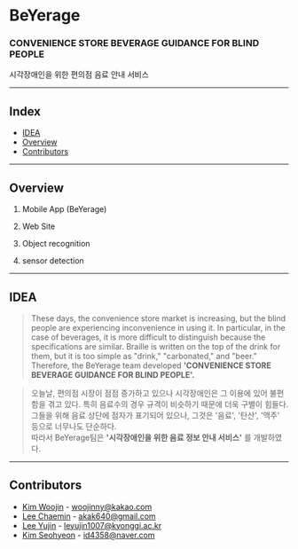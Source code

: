 # BeYerage

### CONVENIENCE STORE BEVERAGE GUIDANCE FOR BLIND PEOPLE
시각장애인을 위한 편의점 음료 안내 서비스  

---

## Index
  - [IDEA](#IDEA) 
  - [Overview](#Overview)
  - [Contributors](#Contributors)

---

## Overview

1. Mobile App (BeYerage)

<!-- <img src="" width="400"> -->

2. Web Site

3. Object recognition

4. sensor detection

---

## IDEA
> These days, the convenience store market is increasing, but the blind people are experiencing inconvenience in using it. 
In particular, in the case of beverages, it is more difficult to distinguish because the specifications are similar. 
Braille is written on the top of the drink for them, but it is too simple as "drink," "carbonated," and "beer."  
Therefore, the BeYerage team developed **'CONVENIENCE STORE BEVERAGE GUIDANCE FOR BLIND PEOPLE'.**

> 오늘날, 편의점 시장이 점점 증가하고 있으나 시각장애인은 그 이용에 있어 불편함을 겪고 있다. 특히 음료수의 경우 규격이 비슷하기 때문에 더욱 구별이 힘들다. 그들을 위해 음료 상단에 점자가 표기되어 있으나, 그것은 '음료', '탄산', '맥주' 등으로 너무나도 단순하다.  
따라서 BeYerage팀은 **'시각장애인을 위한 음료 정보 안내 서비스'** 를 개발하였다.

---

## Contributors
  - [Kim Woojin](https://github.com/woojin1027) - <woojinny@kakao.com>
  - [Lee Chaemin](https://github.com/CokeLee777) - <akak640@gmail.com>
  - [Lee Yujin](https://github.com/lmyourGenie) - <leyujin1007@kyonggi.ac.kr>
  - [Kim Seohyeon](https://github.com/se-ize) - <id4358@naver.com>


